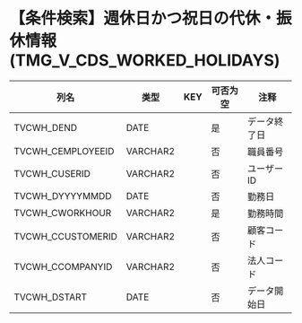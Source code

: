 # 【条件検索】週休日かつ祝日の代休・振休情報(TMG_V_CDS_WORKED_HOLIDAYS)
| 列名   | 类型   | KEY  | 可否为空 | 注释   |
| ---- | ---- | ---- | ---- | ---- |
|TVCWH_DEND|DATE||是|データ終了日|
|TVCWH_CEMPLOYEEID|VARCHAR2||否|職員番号|
|TVCWH_CUSERID|VARCHAR2||否|ユーザーID|
|TVCWH_DYYYYMMDD|DATE||否|勤務日|
|TVCWH_CWORKHOUR|VARCHAR2||是|勤務時間|
|TVCWH_CCUSTOMERID|VARCHAR2||否|顧客コード|
|TVCWH_CCOMPANYID|VARCHAR2||否|法人コード|
|TVCWH_DSTART|DATE||否|データ開始日|
